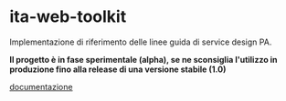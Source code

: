 # ita-web-toolkit

Implementazione di riferimento delle linee guida di service design PA.

**Il progetto è in fase sperimentale (alpha), se ne sconsiglia l'utilizzo in produzione fino alla release di una versione stabile (1.0)**

[documentazione](https://italia-it.github.io/ita-web-toolkit/)
